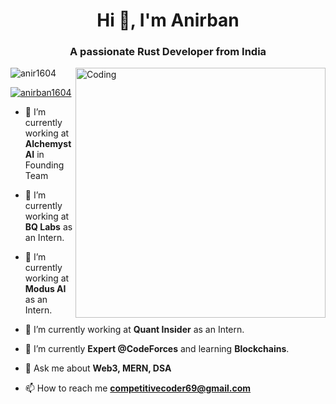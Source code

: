 <h1 align="center">Hi 👋, I'm Anirban</h1>
<h3 align="center">A passionate Rust Developer from India</h3>

<img align="right" alt="Coding" width="400" src="https://cdn.dribbble.com/users/1162077/screenshots/3848914/programmer.gif">

<p align="left"> <img src="https://komarev.com/ghpvc/?username=anir1604&label=Profile%20views&color=0e75b6&style=flat" alt="anir1604" /> </p>

<p align="left"> <a href="https://linkedin.com/in/anir1604" target="blank"><img src="https://img.shields.io/twitter/follow/anirban biswas?logo=twitter&style=for-the-badge" alt="anirban1604" /></a> </p>


- 👯 I’m currently working at **Alchemyst AI** in Founding Team

- 👯 I’m currently working at **BQ Labs** as an Intern.

- 👯 I’m currently working at **Modus AI** as an Intern.

- 👯 I’m currently working at **Quant Insider** as an Intern.

- 🌱 I’m currently **Expert @CodeForces** and learning **Blockchains**.

- 💬 Ask me about **Web3, MERN, DSA**

- 📫 How to reach me **competitivecoder69@gmail.com**
